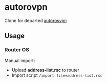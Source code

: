 # autorovpn
Clone for departed [autorosvpn](https://code.google.com/p/autorosvpn)

## Usage

### Router OS

Manual import:

* Upload **address-list.rsc** to router
* Import script `/import file=address-list.rsc`

